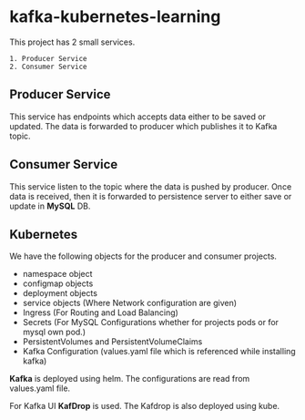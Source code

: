 # kafka-kubernetes-learning
This project has 2 small services. 
	
	1. Producer Service
	2. Consumer Service

## Producer Service 
This service has endpoints which accepts data either to be saved or updated. 
The data is forwarded to producer which publishes it to Kafka topic.

## Consumer Service
This service listen to the topic where the data is pushed by producer. Once data is received, then it is forwarded to persistence server to either save or update in **MySQL** DB.



## Kubernetes

We have the following objects for the producer and consumer projects.

* namespace object
* configmap objects
* deployment objects
* service objects (Where Network configuration are given)
* Ingress (For Routing and Load Balancing)
* Secrets (For MySQL Configurations whether for projects pods or for mysql own pod.)
* PersistentVolumes and PersistentVolumeClaims
* Kafka Configuration (values.yaml file which is referenced while installing kafka)

**Kafka** is deployed using helm. The configurations are read from values.yaml file.

For Kafka UI **KafDrop** is used. The Kafdrop is also deployed using kube.
